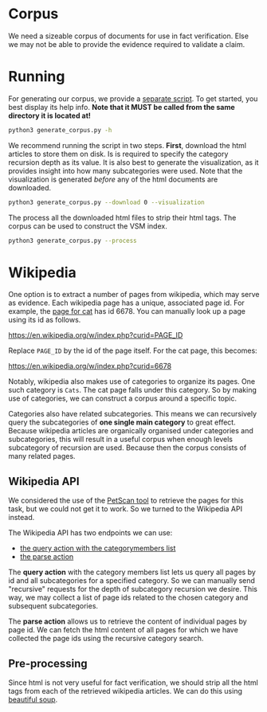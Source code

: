 # Corpus

We need a sizeable corpus of documents for use in fact verification. Else we may not be able to provide the evidence required to validate a claim.

# Running

For generating our corpus, we provide a [separate script](/wikipedia/generate_corpus.py). To get started, you best display its help info. **Note that it MUST be called from the same directory it is located at!**

```bash
python3 generate_corpus.py -h
```

We recommend running the script in two steps. **First**, download the html articles to store them on disk. Is is required to specify the category recursion depth as its value. It is also best to generate the visualization, as it provides insight into how many subcategories were used. Note that the visualization is generated *before* any of the html documents are downloaded.

```bash
python3 generate_corpus.py --download 0 --visualization
```

The process all the downloaded html files to strip their html tags. The corpus can be used to construct the VSM index.

```bash
python3 generate_corpus.py --process
```


# Wikipedia

One option is to extract a number of pages from wikipedia, which may serve as evidence. Each wikipedia page has a unique, associated page id. For example, the [page for cat](https://en.wikipedia.org/wiki/Cat) has id $6678$. You can manually look up a page using its id as follows.

https://en.wikipedia.org/w/index.php?curid=PAGE_ID

Replace `PAGE_ID` by the id of the page itself. For the cat page, this becomes:

https://en.wikipedia.org/w/index.php?curid=6678

Notably, wikipedia also makes use of categories to organize its pages. One such category is `Cats`. The cat page falls under this category. So by making use of categories, we can construct a corpus around a specific topic.

Categories also have related subcategories. This means we can recursively query the subcategories of **one single main category** to great effect. Because wikipedia articles are organically organised under categories and subcategories, this will result in a useful corpus when enough levels subcategory of recursion are used. Because then the corpus consists of many related pages.

## Wikipedia API

We considered the use of the [PetScan tool](https://petscan.wmflabs.org/) to retrieve the pages for this task, but we could not get it to work. So we turned to the Wikipedia API instead.

The Wikipedia API has two endpoints we can use:
* [the query action with the categorymembers list](https://en.wikipedia.org/w/api.php?action=help&modules=query%2Bcategorymembers)
* [the parse action](https://en.wikipedia.org/w/api.php?action=help&modules=parse)

The **query action** with the category members list lets us query all pages by id and all subcategories for a specified category. So we can manually send "recursive" requests for the depth of subcategory recursion we desire. This way, we may collect a list of page ids related to the chosen category and subsequent subcategories.

The **parse action** allows us to retrieve the content of individual pages by page id. We can fetch the html content of all pages for which we have collected the page ids using the recursive category search.

## Pre-processing

Since html is not very useful for fact verification, we should strip all the html tags from each of the retrieved wikipedia articles. We can do this using [beautiful soup](https://pypi.org/project/beautifulsoup4/).
